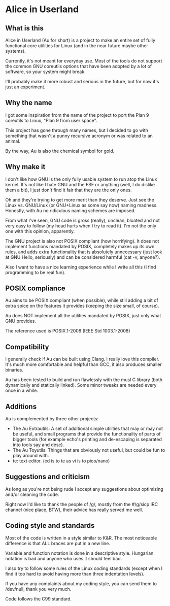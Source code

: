 # Alice in Userland

## What is this

Alice in Userland (Au for short) is a project to make an entire set of fully functional core utilities for Linux (and in the near future maybe other systems).

Currently, it's not meant for everyday use. Most of the tools do not support the common GNU coreutils options that have been adopted by a lot of software, so your system might break.

I'll probably make it more robust and serious in the future, but for now it's just an experiment.

## Why the name

I got some inspiration from the name of the project to port the Plan 9 coreutils to Linux, "Plan 9 from user space".

This project has gone through many names, but I decided to go with something that wasn't a punny recursive acronym or was related to an animal.

By the way, Au is also the chemical symbol for gold.

## Why make it

I don't like how GNU is the only fully usable system to run atop the Linux kernel. It's not like I hate GNU and the FSF or anything (well, I do dislike them a bit), I just don't find it fair that they are the only ones.

Oh and they're trying to get more merit than they deserve. Just see the Linux vs. GNU/Linux (or GNU+Linux as some say now) naming madness. Honestly, with Au no ridiculous naming schemes are imposed.

From what I've seen, GNU code is gross (really), unclean, bloated and not very easy to follow (my head hurts when I try to read it). I'm not the only one with this opinion, apparently.

The GNU project is also not POSIX compliant (how horrifying). It does not implement functions mandated by POSIX, completely makes up its own rules, and adds extra functionality that is absolutely unnecessary (just look at GNU Hello, seriously) and can be considered harmful (cat -v, anyone?).

Also I want to have a nice learning experience while I write all this (I find programming to be real fun).

## POSIX compliance

Au aims to be POSIX compliant (when possible), while still adding a bit of extra spice on the features it provides (keeping the size small, of course).

Au does NOT implement all the utilities mandated by POSIX, just only what GNU provides.

The reference used is POSIX.1-2008 (IEEE Std 1003.1-2008)

## Compatibility

I generally check if Au can be built using Clang. I really love this compiler. It's much more comfortable and helpful than GCC, it also produces smaller binaries.

Au has been tested to build and run flawlessly with the musl C library (both dynamically and statically linked). Some minor tweaks are needed every once in a while.

## Additions

Au is complemented by three other projects:

 * The Au Extrautils: A set of additional simple utilities that may or may not be useful, and small programs that provide the functionality of parts of bigger tools (for example echo's printing and de-escaping is separated into tools say and desc).
 * The Au Toyutils: Things that are obviously not useful, but could be fun to play around with.
 * te: text editor. (ed is to te as vi is to pico/nano)

## Suggestions and criticism

As long as you're not being rude I accept any suggestions about optimizing and/or cleaning the code.

Right now I'd like to thank the people of /g/, mostly from the #/g/sicp IRC channel (nice place, BTW), their advice has really served me well.

## Coding style and standards

Most of the code is written in a style similar to K&R. The most noticeable difference is that ALL braces are put in a new line.

Variable and function notation is done in a descriptive style. Hungarian notation is bad and anyone who uses it should feel bad.

I also try to follow some rules of the Linux coding standards (except when I find it too hard to avoid having more than three indentation levels).

If you have any complaints about my coding style, you can send them to /dev/null, thank you very much.

Code follows the C99 standard.
